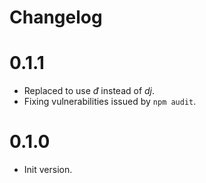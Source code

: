# Changelog 

# 0.1.1

- Replaced to use *đ* instead of *dj*.
- Fixing vulnerabilities issued by `npm audit`.

# 0.1.0

- Init version.